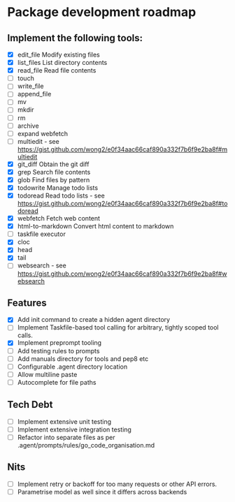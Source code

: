 # Package development roadmap

## Implement the following tools: 
- [x] edit_file	Modify existing files
- [x] list_files	List directory contents
- [x] read_file	Read file contents
- [ ] touch
- [ ] write_file
- [ ] append_file
- [ ] mv
- [ ] mkdir
- [ ] rm
- [ ] archive
- [ ] expand webfetch
- [ ] multiedit - see https://gist.github.com/wong2/e0f34aac66caf890a332f7b6f9e2ba8f#multiedit
- [x] git_diff Obtain the git diff
- [x] grep	Search file contents
- [x] glob	Find files by pattern
- [x] todowrite	Manage todo lists
- [x] todoread	Read todo lists -  see https://gist.github.com/wong2/e0f34aac66caf890a332f7b6f9e2ba8f#todoread
- [x] webfetch	Fetch web content
- [x] html-to-markdown Convert html content to markdown
- [ ] taskfile executor
- [x] cloc
- [x] head
- [x] tail
- [ ] websearch - see https://gist.github.com/wong2/e0f34aac66caf890a332f7b6f9e2ba8f#websearch

## Features

- [x] Add init command to create a hidden agent directory
- [ ] Implement Taskfile-based tool calling for arbitrary, tightly scoped tool calls.
- [x] Implement preprompt tooling
- [ ] Add testing rules to prompts
- [ ] Add manuals directory for tools and pep8 etc
- [ ] Configurable .agent directory location
- [ ] Allow multiline paste
- [ ] Autocomplete for file paths

## Tech Debt

- [ ] Implement extensive unit testing
- [ ] Implement extensive integration testing
- [ ] Refactor into separate files as per .agent/prompts/rules/go_code_organisation.md

## Nits

- [ ] Implement retry or backoff for too many requests or other API errors. 
- [ ] Parametrise model as well since it differs across backends